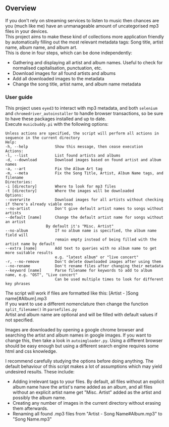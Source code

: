 ## Overview
If you don't rely on streaming services to listen to music then chances are you (much like me) have an unmanageable amount of uncategorised mp3 files in your devices.  
This project aims to make these kind of collections more application friendly by automatically filling out the most relevant metadata tags: Song title, artist name, album name, and album art.  
This is done in four steps, which can be done independently:
* Gathering and displaying all artist and album names. Useful to check for normalised capitalisation, punctuation, etc.
* Download images for all found artists and albums
* Add all downloaded images to the metadata
* Change the song title, artist name, and album name metadata

### User guide
This project uses `eyed3` to interact with mp3 metadata, and both `selenium` and `chromedriver_autoinstaller` to handle browser transactions, so be sure to have these packages installed and up to date.  
Execute `musicbuddy.pi` with the following options:

    Unless actions are specified, the script will perform all actions in sequence in the current directory
	Help:
	-h, --help            Show this message, then cease execution
	Actions:
	-l, --list            List found artists and albums
	-d, --download        Download images based on found artist and album names
	-a, --art             Fix the Album Art tag
	-m, --meta            Fix the Song Title, Artist, Album Name tags, and filename
	Directories:
	-i [directory]        Where to look for mp3 files
	-t [directory]        Where the images will be downloaded
	Options:
	--overwrite           Download images for all artists without checking if there's already viable ones
	--no-artist           Don't give default artist names to songs without artists
	--default [name]      Change the default artist name for songs without an artist
		              By default it's "Misc. Artist"
	--no-album            If no album name is specified, the album name field will 
	                      remain empty instead of being filled with the artist name by default
	--extra [name]        Add text to queries with no album name to get more suitable results 
	                      e.g. "latest album" or "live concert"
	-r, --no-remove       Don't delete downloaded images after using them
	--no-rename           Don't rename files after changing their metadata
	--keyword [name]      Parse filename for keywords to add to album name, e.g. "OST", "Live concert"  
                          Can be used multiple times to look for different key phrases
		
The script will work if files are formatted like this: [Artist - ]Song name[#Album].mp3  
If you want to use a different nomenclature then change the function `split_filename()` in `parsefiles.py`  
Artist and album name are optional and will be filled with default values if not specified.

Images are downloaded by opening a google chrome browser and searching the artist and album names in google images. If you want to change this, then take a look in `autoimgloader.py`. Using a different browser should be easy enough but using a different search engine requires some html and css knowledge.

I recommend carefully studying the options before doing anything. The default behaviour of this script makes a lot of assumptions which may yield  undesired results. These include:  
- Adding irrelevant tags to your files. By default, all files without an explicit album name have the artist's name added as an album, and all files without an explicit artist name get "Misc. Artist" added as the artist and possibly the album name.
- Creating any number of images in the current directory without erasing them afterwards.
- Renaming all found .mp3 files from "Artist - Song Name#Album.mp3" to "Song Name.mp3"
